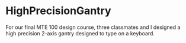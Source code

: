# HighPrecisionGantry
For our final MTE 100 design course, three classmates and I designed a high precision 2-axis gantry designed to type on a keyboard.
